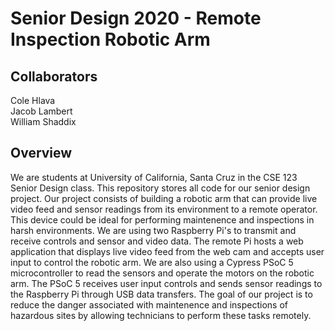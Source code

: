 # Senior Design 2020 - Remote Inspection Robotic Arm

## Collaborators
Cole Hlava   
Jacob Lambert   
William Shaddix   

## Overview
We are students at University of California, Santa Cruz in the CSE 123 Senior Design class. This repository stores all code for our senior design project. Our project consists of building a robotic arm that can provide live video feed and sensor readings from its environment to a remote operator. This device could be ideal for performing maintenence and inspections in  harsh environments. We are using two Raspberry Pi's to transmit and receive controls and sensor and video data. The remote Pi hosts a web application that displays live video feed from the web cam and accepts user input to control the robotic arm. We are also using a Cypress PSoC 5 microcontroller to read the sensors and operate the motors on the robotic arm. The PSoC 5 receives user input controls and sends sensor readings to the Raspberry Pi through USB data transfers. The goal of our project is to reduce the danger associated with maintenence and inspections of hazardous sites by allowing technicians to perform these tasks remotely. 
